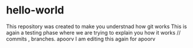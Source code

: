 # hello-world
This repository was created to make you understnad how git works
This is again a testing phase where we are trying to explain you how it works // commits , branches.
apoorv
I am editing this again for apoorv
